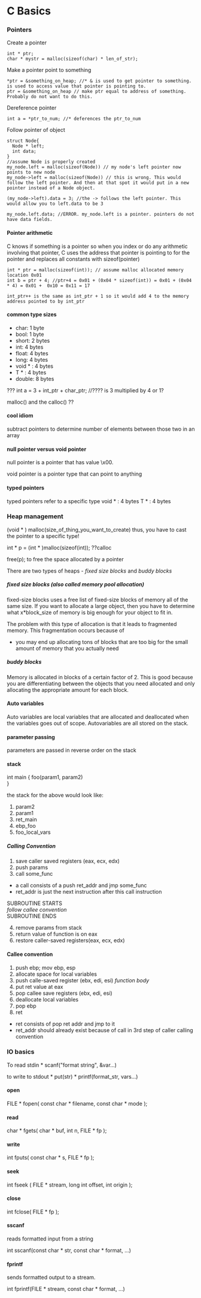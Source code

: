 C Basics
============

### Pointers
Create a pointer

    int * ptr;
    char * mystr = malloc(sizeof(char) * len_of_str);

Make a pointer point to something

    *ptr = &something_on_heap; //* & is used to get pointer to something. is used to access value that pointer is pointing to.
    ptr = &something_on_heap // make ptr equal to address of something. Probably do not want to do this.

Dereference pointer

    int a = *ptr_to_num; //* deferences the ptr_to_num

Follow pointer of object

    struct Node{
      Node * left;
      int data;
    }
    //assume Node is properly created
    my_node.left = malloc(sizeof(Node)) // my node's left pointer now points to new node
    my_node->left = malloc(sizeof(Node)) // this is wrong. This would follow the left pointer. And then at that spot it would put in a new pointer instead of a Node object.

    (my_node->left).data = 3; //the -> follows the left pointer. This would allow you to left.data to be 3

    my_node.left.data; //ERROR. my_node.left is a pointer. pointers do not have data fields.    

#### Pointer arithmetic
C knows if something is a pointer so when you index or do any arithmetic involving that pointer, C uses the address that pointer is pointing to for the pointer and replaces all constants with sizeof(pointer)

    int * ptr = malloc(sizeof(int)); // assume malloc allocated memory location 0x01
    int b = ptr + 4; //ptr+4 = 0x01 + (0x04 * sizeof(int)) = 0x01 + (0x04 * 4) = 0x01 +  0x10 = 0x11 = 17

    int_ptr++ is the same as int_ptr + 1 so it would add 4 to the memory address pointed to by int_ptr

#### common type sizes
* char: 1 byte
* bool: 1 byte
* short: 2 bytes
* int: 4 bytes
* float: 4 bytes
* long: 4 bytes
* void * : 4 bytes
* T * : 4 bytes
* double: 8 bytes


???
int a = 3 + int_ptr + char_ptr; //???? is 3 multiplied by 4 or 1?



malloc() and the calloc() ??

#### cool idiom
subtract pointers to determine number of elements between those two in an array

#### null pointer versus void pointer
null pointer is a pointer that has value \x00.

void pointer is a pointer type that can point to anything

#### typed pointers
typed pointers refer to a specific type
void * : 4 bytes
T * : 4 bytes

### Heap management
(void * ) malloc(size_of_thing_you_want_to_create)
thus, you have to cast the pointer to a specific type!

int * p = (int * )malloc(sizeof(int));
??calloc

free(p); to free the space allocated by a pointer


There are two types of heaps - *fixed size blocks* and *buddy blocks*

##### fixed size blocks (also called memory pool allocation)
fixed-size blocks uses a free list of fixed-size blocks of memory all of the same size. If you want to allocate a large object, then you have to determine what x*block_size of memory is big enough for your object to fit in.

The problem with this type of allocation is that it leads to fragmented memory. This fragmentation occurs because of
* you may end up allocating tons of blocks that are too big for the small amount of memory that you actually need

##### buddy blocks
Memory is allocated in blocks of a certain factor of 2. This is good because you are differentiating between the objects that you need allocated and only allocating the appropriate amount for each block.

#### Auto variables
Auto variables are local variables that are allocated and deallocated when the variables goes out of scope. Autovariables are all stored on the stack.

#### parameter passing
parameters are passed in reverse order on the stack

#### stack
int main {
    foo(param1, param2)    
}

the stack for the above would look like:

1. param2
2. param1
3. ret_main
4. ebp_foo
5. foo_local_vars



##### Calling Convention
1. save caller saved registers (eax, ecx, edx)
2. push params
3. call some_func
  * a call consists of a push ret_addr and jmp some_func
  * ret_addr is just the next instruction after this call instruction  


SUBROUTINE STARTS  
*follow callee convention*  
SUBROUTINE ENDS  


4. remove params from stack
5. return value of function is on eax
6. restore caller-saved registers(eax, ecx, edx)

#### Callee convention
1. push ebp; mov ebp, esp
2. allocate space for local variables
3. push calle-saved register (ebx, edi, esi)
*function body*  
4. put ret value at eax
5. pop callee save registers (ebx, edi, esi)
6. deallocate local variables
7. pop ebp
8. ret
  * ret consists of pop ret addr and jmp to it
  * ret_addr should already exist because of call in 3rd step of caller calling convention

### IO basics
To read stdin
    * scanf("format string", &var...)

to write to stdout
    * put(str)
    * printf(format_str, vars...)
#### open
FILE * fopen( const char * filename, const char * mode );
#### read
char * fgets( char * buf, int n, FILE * fp );
#### write
int fputs( const char * s, FILE * fp );
#### seek
int fseek ( FILE * stream, long int offset, int origin );
#### close
int fclose( FILE * fp );
#### sscanf
reads formatted input from a string

int sscanf(const char * str, const char * format, ...)

#### fprintf
sends formatted output to a stream.

int fprintf(FILE * stream, const char * format, ...)
